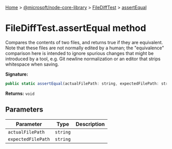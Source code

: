 [Home](./index) &gt; [@microsoft/node-core-library](node-core-library.md) &gt; [FileDiffTest](node-core-library.filedifftest.md) &gt; [assertEqual](node-core-library.filedifftest.assertequal.md)

# FileDiffTest.assertEqual method

Compares the contents of two files, and returns true if they are equivalent. Note that these files are not normally edited by a human; the "equivalence" comparison here is intended to ignore spurious changes that might be introduced by a tool, e.g. Git newline normalization or an editor that strips whitespace when saving.

**Signature:**
```javascript
public static assertEqual(actualFilePath: string, expectedFilePath: string): void;
```
**Returns:** `void`

## Parameters

|  Parameter | Type | Description |
|  --- | --- | --- |
|  `actualFilePath` | `string` |  |
|  `expectedFilePath` | `string` |  |

